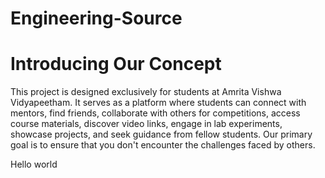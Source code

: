 # Engineering-Source
<h1>Introducing Our Concept</h1>
This project is designed exclusively for students at Amrita Vishwa Vidyapeetham. It serves as a platform where students can connect with mentors, find friends, collaborate with others for competitions, access course materials, discover video links, engage in lab experiments, showcase projects, and seek guidance from fellow students. Our primary goal is to ensure that you don't encounter the challenges faced by others.

Hello world
